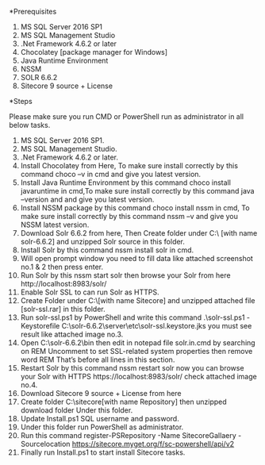 *Prerequisites

1.	MS SQL Server 2016 SP1
2.	MS SQL Management Studio
3.	.Net Framework 4.6.2 or later
4.	Chocolatey [package manager for Windows]
5.	Java Runtime Environment
6.	NSSM
7.	SOLR 6.6.2
8.	Sitecore 9 source  + License

*Steps 

Please make sure you run CMD or PowerShell run as administrator in all below tasks.

1.	MS SQL Server 2016 SP1.
2.	MS SQL Management Studio.
3.	.Net Framework 4.6.2 or later.
4.	Install Chocolatey from Here, To make sure install correctly by this command choco –v in cmd and give you latest version.
5.	Install Java Runtime Environment by this command choco install javaruntime in cmd,To make sure install correctly by this command java –version and and give you latest version.
6.	Install NSSM package by this command choco install nssm in cmd, To make sure install correctly by this command nssm –v and give you NSSM latest version.
7.	Download Solr 6.6.2 from here, Then Create folder under C:\\ [with name solr-6.6.2] and unzipped Solr source in this folder.
8.	Install Solr by this command nssm install solr in cmd.
9.	Will open prompt window you need to fill data like attached screenshot no.1 & 2 then press enter.
10.	Run Solr by this nssm start solr then browse your Solr from here http://localhost:8983/solr/
11.	Enable Solr SSL to can run Solr as HTTPS. 
12.	Create Folder under C:\\[with name Sitecore] and unzipped attached file [solr-ssl.rar] in this folder.
13.	 Run solr-ssl.ps1 by PowerShell and write this command .\solr-ssl.ps1 -Keystorefile C:\solr-6.6.2\server\etc\solr-ssl.keystore.jks you must see result like attached image no.3.
14.	Open C:\solr-6.6.2\bin then edit in notepad  file  solr.in.cmd by searching on REM Uncomment to set SSL-related system properties then remove word REM That’s before all lines in this section.
15.	Restart Solr by this command nssm restart solr now you can browse your Solr with HTTPS https://localhost:8983/solr/  check attached image no.4.
16.	Download Sitecore 9 source  + License from here
17.	Create folder C:\sitecore\[with name Repository] then unzipped download folder Under this folder.
18.	Update Install.ps1 SQL username and password.
19.	Under this folder run PowerShell as administrator.
20.	Run this command register-PSRepository -Name SitecoreGallaery -Sourcelocation https://sitecore.myget.org/f/sc-powershell/api/v2
21.	Finally run Install.ps1 to start install Sitecore tasks.
